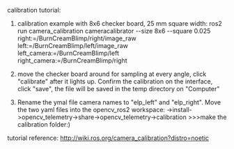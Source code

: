 calibration tutorial:

1. calibration example with 8x6 checker board, 25 mm square width: 
	ros2 run camera_calibration cameracalibrator --size 8x6 --square 0.025 right:=/BurnCreamBlimp/right/image_raw left:=/BurnCreamBlimp/left/image_raw left_camera:=/BurnCreamBlimp/left right_camera:=/BurnCreamBlimp/right

2. move the checker board around for sampling at every angle, click "calibrate" after it lights up. Confirm the calibration on the interface, click "save", the file will be saved in the temp directory on "Computer"

3. Rename the ymal file camera names to "elp_left" and "elp_right". Move the two yaml files into the opencv_ros2 workspace: ->install->opencv_telemetry->share->opencv_telemetry->calibration   >>>make the calibration folder:) 



tutorial reference: http://wiki.ros.org/camera_calibration?distro=noetic
